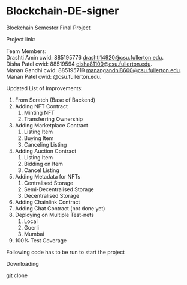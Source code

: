 # Blockchain-DE-signer
Blockchain Semester Final Project

Project link: 

Team Members:                             
Drashti Amin cwid: 885195776 drashti14920@csu.fullerton.edu.   
Disha Patel cwid: 88519594 disha81100@csu.fullerton.edu.  
Manan Gandhi cwid: 885195719 manangandhi8600@csu.fullerton.edu.  
Manan Patel cwid:  @csu.fullerton.edu.  

Updated List of Improvements:

1. From Scratch (Base of Backend) 
2. Adding NFT Contract
    1. Minting NFT
    2. Transferring Ownership 
3. Adding Marketplace Contract
    1. Listing Item 
    2. Buying Item
    3. Canceling Listing
4. Adding Auction Contract
    1. Listing Item
    2. Bidding on Item
    3. Cancel Listing
5. Adding Metadata for NFTs
    1. Centralised Storage
    2. Semi-Decentralised Storage
    3. Decentralised Storage
6. Adding Chainlink Contract
7. Adding Chat Contract (not done yet)
8. Deploying on Multiple Test-nets
    1. Local
    2. Goerli
    3. Mumbai
9. 100% Test Coverage

Following code has to be run to start the project

Downloading

git clone 
